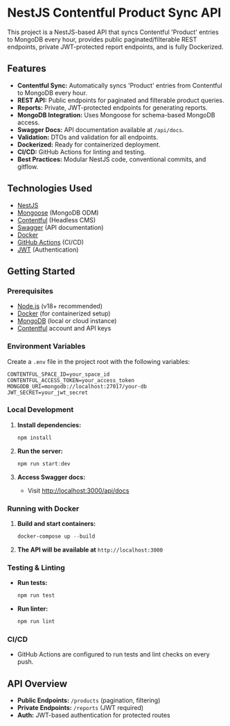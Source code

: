 # NestJS Contentful Product Sync API

This project is a NestJS-based API that syncs Contentful 'Product' entries to MongoDB every hour, provides public paginated/filterable REST endpoints, private JWT-protected report endpoints, and is fully Dockerized.

## Features

- **Contentful Sync:** Automatically syncs 'Product' entries from Contentful to MongoDB every hour.
- **REST API:** Public endpoints for paginated and filterable product queries.
- **Reports:** Private, JWT-protected endpoints for generating reports.
- **MongoDB Integration:** Uses Mongoose for schema-based MongoDB access.
- **Swagger Docs:** API documentation available at `/api/docs`.
- **Validation:** DTOs and validation for all endpoints.
- **Dockerized:** Ready for containerized deployment.
- **CI/CD:** GitHub Actions for linting and testing.
- **Best Practices:** Modular NestJS code, conventional commits, and gitflow.

## Technologies Used

- [NestJS](https://nestjs.com/)
- [Mongoose](https://mongoosejs.com/) (MongoDB ODM)
- [Contentful](https://www.contentful.com/) (Headless CMS)
- [Swagger](https://swagger.io/) (API documentation)
- [Docker](https://www.docker.com/)
- [GitHub Actions](https://github.com/features/actions) (CI/CD)
- [JWT](https://jwt.io/) (Authentication)

## Getting Started

### Prerequisites

- [Node.js](https://nodejs.org/) (v18+ recommended)
- [Docker](https://www.docker.com/) (for containerized setup)
- [MongoDB](https://www.mongodb.com/) (local or cloud instance)
- [Contentful](https://www.contentful.com/) account and API keys

### Environment Variables

Create a `.env` file in the project root with the following variables:

```
CONTENTFUL_SPACE_ID=your_space_id
CONTENTFUL_ACCESS_TOKEN=your_access_token
MONGODB_URI=mongodb://localhost:27017/your-db
JWT_SECRET=your_jwt_secret
```

### Local Development

1. **Install dependencies:**
   ```powershell
   npm install
   ```

2. **Run the server:**
   ```powershell
   npm run start:dev
   ```

3. **Access Swagger docs:**
   - Visit [http://localhost:3000/api/docs](http://localhost:3000/api/docs)

### Running with Docker

1. **Build and start containers:**
   ```powershell
   docker-compose up --build
   ```

2. **The API will be available at** `http://localhost:3000`

### Testing & Linting

- **Run tests:**
  ```powershell
  npm run test
  ```
- **Run linter:**
  ```powershell
  npm run lint
  ```

### CI/CD

- GitHub Actions are configured to run tests and lint checks on every push.

## API Overview

- **Public Endpoints:** `/products` (pagination, filtering)
- **Private Endpoints:** `/reports` (JWT required)
- **Auth:** JWT-based authentication for protected routes
